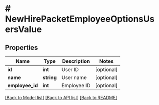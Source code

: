 # # NewHirePacketEmployeeOptionsUsersValue

## Properties

Name | Type | Description | Notes
------------ | ------------- | ------------- | -------------
**id** | **int** | User ID | [optional]
**name** | **string** | User name | [optional]
**employee_id** | **int** | Employee ID | [optional]

[[Back to Model list]](../../README.md#models) [[Back to API list]](../../README.md#endpoints) [[Back to README]](../../README.md)
